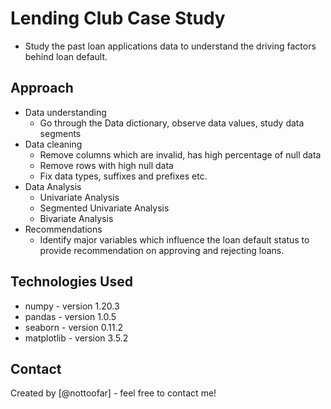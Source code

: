 # Lending Club Case Study
- Study the past loan applications data to understand the driving factors behind loan default.


## Approach

- Data understanding
	- Go through the Data dictionary, observe data values, study data segments
- Data cleaning
	- Remove columns which are invalid, has high percentage of null data
	- Remove rows with high null data
	- Fix data types, suffixes and prefixes etc.
- Data Analysis
	- Univariate Analysis
	- Segmented Univariate Analysis
	- Bivariate Analysis
- Recommendations
	- Identify major variables which influence the loan default status to provide recommendation on approving and rejecting loans.


## Technologies Used
- numpy - version 1.20.3
- pandas - version 1.0.5
- seaborn - version 0.11.2
- matplotlib - version 3.5.2


## Contact
Created by [@nottoofar] - feel free to contact me!

